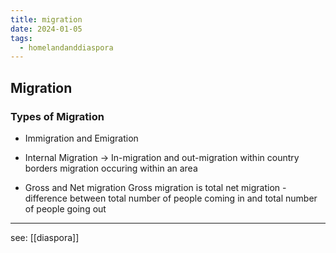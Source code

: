 ```yaml
---
title: migration
date: 2024-01-05
tags:
  - homelandanddiaspora
---
```

## Migration 

### Types of Migration
- Immigration and Emigration
	
- Internal Migration -> In-migration and out-migration
	within country borders
	migration occuring within an area 

- Gross and Net migration 
	Gross migration is total 
	net migration - difference between total number of people coming in and total number of people going out

---
see: [[diaspora]] 
